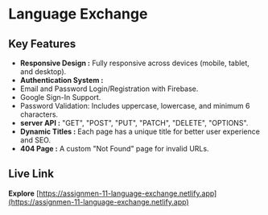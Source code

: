 # Language Exchange

## Key Features
- **Responsive Design :** Fully responsive across devices (mobile, tablet, and desktop).
- **Authentication System :** 
-  Email and Password Login/Registration with Firebase.
-  Google Sign-In Support.
-  Password Validation: Includes uppercase, lowercase, and minimum 6 characters.
- **server API :** "GET", "POST", "PUT", "PATCH", "DELETE", "OPTIONS".
- **Dynamic Titles :** Each page has a unique title for better user experience and SEO.
- **404 Page :** A custom "Not Found" page for invalid URLs.

## Live Link
**Explore** [https://assignmen-11-language-exchange.netlify.app](https://assignmen-11-language-exchange.netlify.app)
